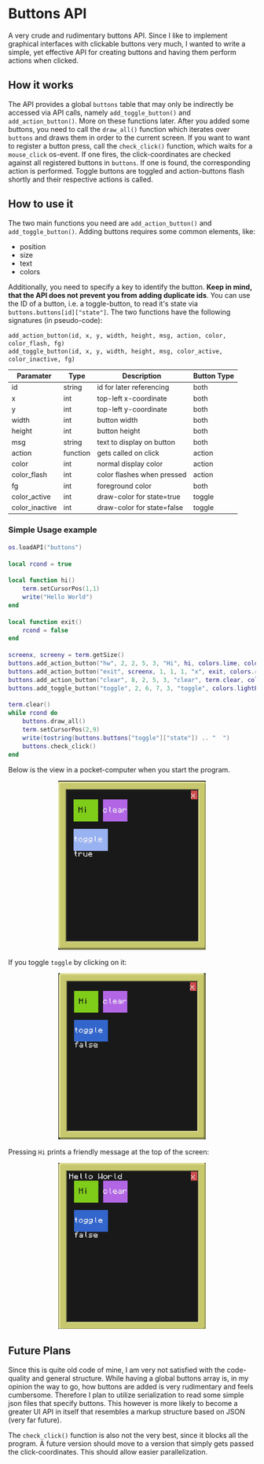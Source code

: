 # Buttons API

A very crude and rudimentary buttons API. Since I like to implement graphical interfaces with 
clickable buttons very much, I wanted to write a simple, yet effective API for creating buttons and 
having them perform actions when clicked. 

## How it works

The API provides a global `buttons` table that may only be indirectly be accessed via API calls, namely 
`add_toggle_button()` and `add_action_button()`. More on these functions later. After you 
added some buttons, you need to call the `draw_all()` function which iterates over `buttons` and 
draws them in order to the current screen. If you want to want to register a button press, call the
`check_click()` function, which waits for a `mouse_click` os-event. If one fires, the 
click-coordinates are checked against all registered buttons in `buttons`. If one is found, the 
corresponding action is performed. Toggle buttons are toggled and action-buttons flash shortly and their 
respective actions is called.

## How to use it

The two main functions you need are `add_action_button()` and `add_toggle_button()`. Adding buttons requires some 
common elements, like:
* position
* size
* text
* colors

Additionally, you need to specify a key to identify the button. **Keep in mind, that the API does not 
prevent you from adding duplicate ids**. You can use the ID of a button, i.e. a toggle-button, to read it's state via 
`buttons.buttons[id]["state"]`. The two functions have the following signatures (in pseudo-code):

```
add_action_button(id, x, y, width, height, msg, action, color, color_flash, fg)
add_toggle_button(id, x, y, width, height, msg, color_active, color_inactive, fg)
```

| Paramater      | Type     | Description                | Button Type |
|----------------|----------|----------------------------|-------------|
| id             | string   | id for later referencing   | both        |
| x              | int      | top-left x-coordinate      | both        |
| y              | int      | top-left y-coordinate      | both        |
| width          | int      | button width               | both        |
| height         | int      | button height              | both        |
| msg            | string   | text to display on button  | both        |
| action         | function | gets called on click       | action      |
| color          | int      | normal display color       | action      |
| color_flash    | int      | color flashes when pressed | action      |
| fg             | int      | foreground color           | both        |
| color_active   | int      | draw-color for state=true  | toggle      |
| color_inactive | int      | draw-color for state=false | toggle      |

### Simple Usage example
```lua
os.loadAPI("buttons")

local rcond = true

local function hi()
    term.setCursorPos(1,1)
    write("Hello World")
end

local function exit()
    rcond = false
end

screenx, screeny = term.getSize()
buttons.add_action_button("hw", 2, 2, 5, 3, "Hi", hi, colors.lime, colors.green, colors.black)
buttons.add_action_button("exit", screenx, 1, 1, 1, "x", exit, colors.red, colors.red, colors.white)
buttons.add_action_button("clear", 8, 2, 5, 3, "clear", term.clear, colors.purple, colors.magenta, colors.white)
buttons.add_toggle_button("toggle", 2, 6, 7, 3, "toggle", colors.lightBlue, colors.blue, colors.white)

term.clear()
while rcond do
    buttons.draw_all()
    term.setCursorPos(2,9)
    write(tostring(buttons.buttons["toggle"]["state"]) .. "  ")
    buttons.check_click()
end
```
Below is the view in a pocket-computer when you start the program.
<p align="center">
    <img src="https://github.com/c1ty/ccstuff/raw/main/buttons/images/example_startup.png" width="300">
</p>

If you toggle `toggle` by clicking on it:
<p align="center">
    <img src="https://github.com/c1ty/ccstuff/raw/main/buttons/images/toggle_inactive.png" width=300>
</p>

Pressing `Hi` prints a friendly message at the top of the screen:
<p align="center">
    <img src="https://github.com/c1ty/ccstuff/raw/main/buttons/images/hello_world.png" width=300>
</p>

## Future Plans

Since this is quite old code of mine, I am very not satisfied with the code-quality and general structure. 
While having a global buttons array is, in my opinion the way to go, how buttons are added is very rudimentary and 
feels cumbersome. Therefore I plan to utilize serialization to read some simple json files that specify buttons.
This however is more likely to become a greater UI API in itself that resembles a markup structure based on JSON 
(very far future).

The `check_click()` function is also not the very best, since it blocks all the program. A future version should 
move to a version that simply gets passed the click-coordinates. This should allow easier parallelization.